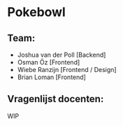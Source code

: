 # Pokebowl

## Team:
- Joshua van der Poll [Backend]
- Osman Öz [Frontend]
- Wiebe Ranzijn [Frontend / Design]
- Brian Loman [Frontend]

## Vragenlijst docenten:
WIP